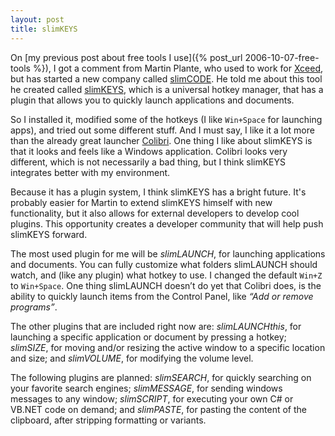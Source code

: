 ```yaml
---
layout: post
title: slimKEYS
---
```


On [my previous post about free tools I use]({% post_url 2006-10-07-free-tools %}), I got a comment from Martin Plante, who used to work for [Xceed](http://xceed.com/), but has started a new company called [slimCODE](http://slimcode.com/). He told me about this tool he created called [slimKEYS](http://slimcode.com/slimKEYS/), which is a universal hotkey manager, that has a plugin that allows you to quickly launch applications and documents.

So I installed it, modified some of the hotkeys (I like `Win+Space` for launching apps), and tried out some different stuff. And I must say, I like it a lot more than the already great launcher [Colibri](http://colibri.leetspeak.org/). One thing I like about slimKEYS is that it looks and feels like a Windows application. Colibri looks very different, which is not necessarily a bad thing, but I think slimKEYS integrates better with my environment.

Because it has a plugin system, I think slimKEYS has a bright future. It's probably easier for Martin to extend slimKEYS himself with new functionality, but it also allows for external developers to develop cool plugins. This opportunity creates a developer community that will help push slimKEYS forward.

The most used plugin for me will be *slimLAUNCH*, for launching applications and documents. You can fully customize what folders slimLAUNCH should watch, and (like any plugin) what hotkey to use. I changed the default `Win+Z` to `Win+Space`. One thing slimLAUNCH doesn’t do yet that Colibri does, is the ability to quickly launch items from the Control Panel, like *“Add or remove programs”*.

The other plugins that are included right now are: *slimLAUNCHthis*, for launching a specific application or document by pressing a hotkey; *slimSIZE*, for moving and/or resizing the active window to a specific location and size; and *slimVOLUME*, for modifying the volume level.

The following plugins are planned: *slimSEARCH*, for quickly searching on your favorite search engines; *slimMESSAGE*, for sending windows messages to any window; *slimSCRIPT*, for executing your own C# or VB.NET code on demand; and *slimPASTE*, for pasting the content of the clipboard, after stripping formatting or variants.